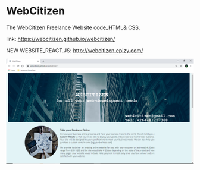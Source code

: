 # WebCitizen
The WebCitizen Freelance Website code_HTML& CSS.

link: https://webcitizen.github.io/webcitizen/

NEW WEBSITE_REACT.JS: http://webcitizen.epizy.com/

![](img/citizen.png)
